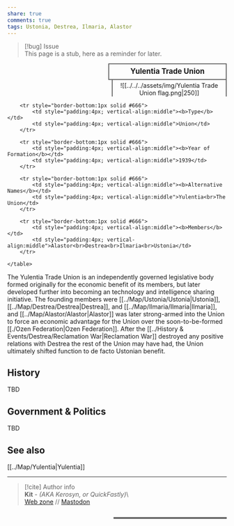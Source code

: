 ```yaml
---  
share: true  
comments: true  
tags: Ustonia, Destrea, Ilmaria, Alastor  
---  
```

> [!bug] Issue  
> This page is a stub, here as a reminder for later.  
  
<div>  
  <span style="float:right; width:260px; margin-left:14px; border:2px solid #666; line-height:1.5; font-size:larger; font-weight:bold; text-align:center; padding:4px">Yulentia Trade Union</span>  
  </div>  
  
  <span style="float:right; clear:right; width:260px; margin-left:14px; border-left:2px solid #666; border-right:2px solid #666; border-collapse:collapse; text-align:center; padding-top:4px">![[../../../assets/img/Yulentia Trade Union flag.png|250]]</span>  
  
  <div class="" style="float:right; clear:right">  
    <table class="" style="float:right; clear:right; width:260px; margin-left:14px; margin-bottom:7px; border:2px solid #666; border-collapse:collapse; line-height:1.5; font-size:small">  
		  
		<tr style="border-bottom:1px solid #666">  
			<td style="padding:4px; vertical-align:middle"><b>Type</b></td>  
			<td style="padding:4px; vertical-align:middle">Union</td>  
		</tr>  
		  
		<tr style="border-bottom:1px solid #666">  
			<td style="padding:4px; vertical-align:middle"><b>Year of Formation</b></td>  
			<td style="padding:4px; vertical-align:middle">1939</td>  
		</tr>  
    
		<tr style="border-bottom:1px solid #666">  
			<td style="padding:4px; vertical-align:middle"><b>Alternative Names</b></td>  
			<td style="padding:4px; vertical-align:middle">Yulentia<br>The Union</td>  
		</tr>  
    
		<tr style="border-bottom:1px solid #666">  
			<td style="padding:4px; vertical-align:middle"><b>Members</b></td>  
			<td style="padding:4px; vertical-align:middle">Alastor<br>Destrea<br>Ilmaria<br>Ustonia</td>  
		</tr>  
	  
    </table>  
  </div>  
  
The Yulentia Trade Union is an independently governed legislative body formed originally for the economic benefit of its members, but later developed further into becoming an technology and intelligence sharing initiative. The founding members were [[../Map/Ustonia/Ustonia|Ustonia]], [[../Map/Destrea/Destrea|Destrea]], and [[../Map/Ilmaria/Ilmaria|Ilmaria]], and [[../Map/Alastor/Alastor|Alastor]] was later strong-armed into the Union to force an economic advantage for the Union over the soon-to-be-formed [[./Ozen Federation|Ozen Federation]]. After the [[../History & Events/Destrea/Reclamation War|Reclamation War]] destroyed any positive relations with Destrea the rest of the Union may have had, the Union ultimately shifted function to de facto Ustonian benefit.  
  
## History  
  
TBD  
  
## Government & Politics  
  
TBD  
  
## See also  
  
[[../Map/Yulentia|Yulentia]]  
  
-----  
> [!cite] Author info  
> **Kit** - *(AKA Kerosyn, or QuickFastly)*\  
> [Web zone](https://kitabe.link) // [Mastodon](https://social.tripulse.net/@kit)